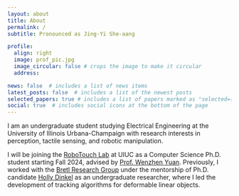 ```yaml
---
layout: about
title: About
permalink: /
subtitle: Pronounced as Jing-Yi She-aang

profile:
  align: right
  image: prof_pic.jpg
  image_circular: false # crops the image to make it circular
  address:

news: false  # includes a list of news items
latest_posts: false  # includes a list of the newest posts
selected_papers: true # includes a list of papers marked as "selected={true}"
social: true  # includes social icons at the bottom of the page
---
```


<!-- bundle exec jekyll serve --lsi -->

I am an undergraduate student studying Electrical Engineering at the University of Illinois Urbana-Champaign with research interests in perception, tactile sensing, and robotic manipulation. 

I will be joining the [RoboTouch Lab](http://robotouchlab.web.illinois.edu/) at UIUC as a Computer Science Ph.D. student starting Fall 2024, advised by [Prof. Wenzhen Yuan](http://robotouch.ri.cmu.edu/yuanwz/). Previously, I worked with the [Bretl Research Group](http://bretl.csl.illinois.edu/) under the mentorship of Ph.D. candidate [Holly Dinkel](https://hollydinkel.github.io/) as an undergraduate researcher, where I led the development of tracking algorithms for deformable linear objects.

&nbsp;